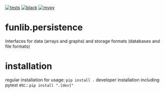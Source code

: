 [![tests](https://github.com/funkelab/funlib.persistence/actions/workflows/tests.yaml/badge.svg)](https://github.com/funkelab/funlib.persistence/actions/workflows/tests.yaml)
[![black](https://github.com/funkelab/funlib.persistence/actions/workflows/black.yaml/badge.svg)](https://github.com/funkelab/funlib.persistence/actions/workflows/black.yaml)
[![mypy](https://github.com/funkelab/funlib.persistence/actions/workflows/mypy.yaml/badge.svg)](https://github.com/funkelab/funlib.persistence/actions/workflows/mypy.yaml)

# funlib.persistence
Interfaces for data (arrays and graphs) and storage formats (databases and file formats)

# installation
regular installation for usage:
`pip install .`
developer installation including pytest etc.:
`pip install ".[dev]"`

